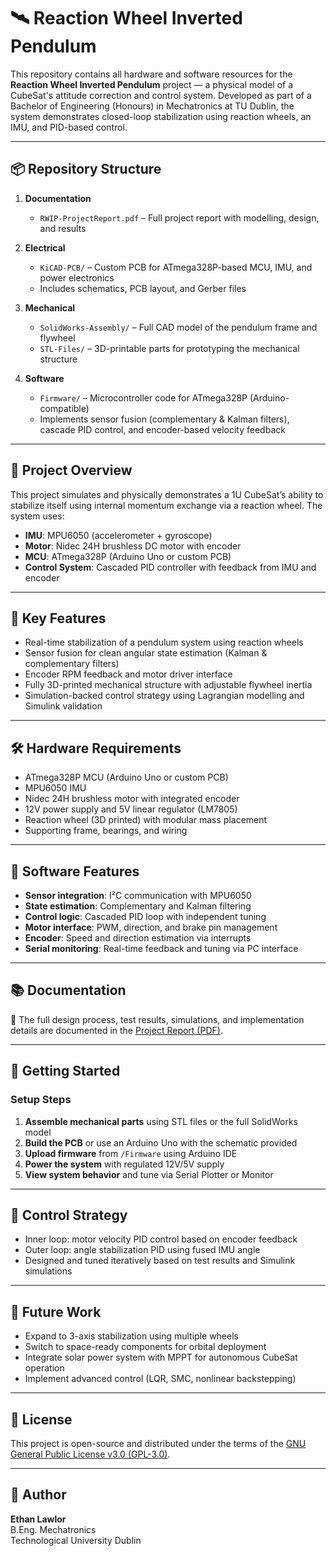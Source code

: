# 🛰️ Reaction Wheel Inverted Pendulum

This repository contains all hardware and software resources for the **Reaction Wheel Inverted Pendulum** project — a physical model of a CubeSat's attitude correction and control system. Developed as part of a Bachelor of Engineering (Honours) in Mechatronics at TU Dublin, the system demonstrates closed-loop stabilization using reaction wheels, an IMU, and PID-based control.

---

## 📦 Repository Structure

1. **Documentation**  
   - `RWIP-ProjectReport.pdf` – Full project report with modelling, design, and results

2. **Electrical**  
   - `KiCAD-PCB/` – Custom PCB for ATmega328P-based MCU, IMU, and power electronics  
   - Includes schematics, PCB layout, and Gerber files

3. **Mechanical**  
   - `SolidWorks-Assembly/` – Full CAD model of the pendulum frame and flywheel  
   - `STL-Files/` – 3D-printable parts for prototyping the mechanical structure

4. **Software**  
   - `Firmware/` – Microcontroller code for ATmega328P (Arduino-compatible)  
   - Implements sensor fusion (complementary & Kalman filters), cascade PID control, and encoder-based velocity feedback

---

## 🧠 Project Overview

This project simulates and physically demonstrates a 1U CubeSat’s ability to stabilize itself using internal momentum exchange via a reaction wheel. The system uses:

- **IMU**: MPU6050 (accelerometer + gyroscope)
- **Motor**: Nidec 24H brushless DC motor with encoder
- **MCU**: ATmega328P (Arduino Uno or custom PCB)
- **Control System**: Cascaded PID controller with feedback from IMU and encoder

---

## 🔬 Key Features

- Real-time stabilization of a pendulum system using reaction wheels
- Sensor fusion for clean angular state estimation (Kalman & complementary filters)
- Encoder RPM feedback and motor driver interface
- Fully 3D-printed mechanical structure with adjustable flywheel inertia
- Simulation-backed control strategy using Lagrangian modelling and Simulink validation

---

## 🛠️ Hardware Requirements

- ATmega328P MCU (Arduino Uno or custom PCB)
- MPU6050 IMU
- Nidec 24H brushless motor with integrated encoder
- 12V power supply and 5V linear regulator (LM7805)
- Reaction wheel (3D printed) with modular mass placement
- Supporting frame, bearings, and wiring

---

## 🧩 Software Features

- **Sensor integration**: I²C communication with MPU6050
- **State estimation**: Complementary and Kalman filtering
- **Control logic**: Cascaded PID loop with independent tuning
- **Motor interface**: PWM, direction, and brake pin management
- **Encoder**: Speed and direction estimation via interrupts
- **Serial monitoring**: Real-time feedback and tuning via PC interface

---

## 📚 Documentation

📄 The full design process, test results, simulations, and implementation details are documented in the [Project Report (PDF)](./0.Documentation/RWIP-ProjectReport.pdf).

---

## 🚀 Getting Started

### Setup Steps

1. **Assemble mechanical parts** using STL files or the full SolidWorks model
2. **Build the PCB** or use an Arduino Uno with the schematic provided
3. **Upload firmware** from `/Firmware` using Arduino IDE
4. **Power the system** with regulated 12V/5V supply
5. **View system behavior** and tune via Serial Plotter or Monitor

---

## 🔧 Control Strategy

- Inner loop: motor velocity PID control based on encoder feedback
- Outer loop: angle stabilization PID using fused IMU angle
- Designed and tuned iteratively based on test results and Simulink simulations

---

## 🧪 Future Work

- Expand to 3-axis stabilization using multiple wheels
- Switch to space-ready components for orbital deployment
- Integrate solar power system with MPPT for autonomous CubeSat operation
- Implement advanced control (LQR, SMC, nonlinear backstepping)

---

## 📝 License

This project is open-source and distributed under the terms of the [GNU General Public License v3.0 (GPL-3.0)](./LICENSE).

---

## 👤 Author

**Ethan Lawlor**  
B.Eng. Mechatronics  
Technological University Dublin
